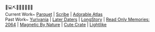 🌷💻⛏📅👗🎶🏡🍵✨ \
Current Work~ [Parquet](https://github.com/mxashlynn/Parquet) | [Scribe](https://github.com/mxashlynn/Scribe) | [Adorable Atlas](https://github.com/mxashlynn/AdorableAtlas) \
Past Work~ [Yurivania](https://github.com/mxashlynn/Yurivania) | [Later Daters](https://www.nintendo.com/games/detail/later-daters-switch/) | [LongStory](https://www.nintendo.com/games/detail/longstory-a-dating-game-for-the-real-world-switch/) | [Read Only Memories: 2064](https://www.playstation.com/en-us/games/read-only-memories-ps4/) | [Magnetic By Nature](https://store.steampowered.com/app/296510/Magnetic_By_Nature/) | [Cute Crate](https://caidence.itch.io/cutecrate) | [Lightlike](https://mxashlynn.itch.io/lightlike)
